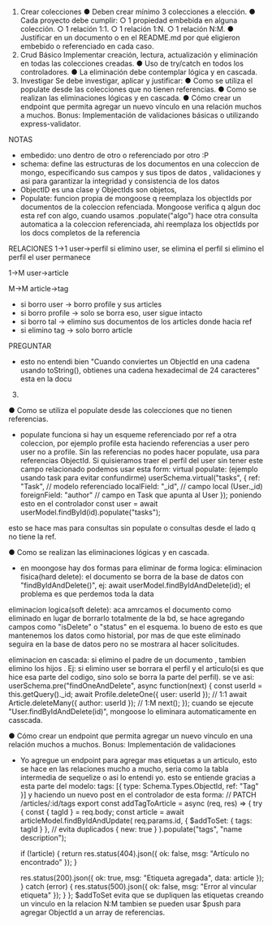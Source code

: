 1. Crear colecciones
● Deben crear mínimo 3 colecciones a elección.
● Cada proyecto debe cumplir:
○ 1 propiedad embebida en alguna colección.
○ 1 relación 1:1.
○ 1 relación 1:N.
○ 1 relación N:M.
● Justificar en un documento o en el README.md por qué eligieron embebido o
referenciado en cada caso.
2. Crud Básico
Implementar creación, lectura, actualización y eliminación en todas las colecciones
creadas.
● Uso de try/catch en todos los controladores.
● La eliminación debe contemplar lógica y en cascada.
3. Investigar
Se debe investigar, aplicar y justificar:
● Como se utiliza el populate desde las colecciones que no tienen referencias.
● Como se realizan las eliminaciones lógicas y en cascada.
● Cómo crear un endpoint que permita agregar un nuevo vínculo en una relación
muchos a muchos.
Bonus: Implementación de validaciones básicas o utilizando express-validator.

NOTAS

* embedido: uno dentro de otro o referenciado por otro :P
* schema: define las estructuras de los documentos en una coleccion de mongo, especificando sus campos y sus tipos de datos , validaciones y asi para garantizar la integridad y consistencia de los datos
* ObjectID es una clase y ObjectIds son objetos, 
* Populate: funcion propia de mongoose q reemplaza los objectIds por documentos de la coleccion refenciada. Mongoose verifica q algun doc esta ref con algo, cuando usamos .populate("algo") hace otra consulta automatica a la coleccion referenciada, ahi reemplaza los objectIds por los docs completos de la referencia


RELACIONES
1->1
user->perfil
si elimino user, se elimina el perfil
si elimino el perfil el user permanece

1->M
user->article

M->M
article->tag
* si borro user -> borro profile y sus articles
* si borro profile -> solo se borra eso, user sigue intacto
* si borro tal -> elimino sus documentos de los articles donde hacia ref
* si elimino tag -> solo borro article

PREGUNTAR
* esto no entendi bien "Cuando conviertes un ObjectId en una cadena usando toString(), obtienes una cadena hexadecimal de 24 caracteres" esta en la docu 

3. 
● Como se utiliza el populate desde las colecciones que no tienen referencias.
- populate funciona si hay un esqueme referenciado por ref a otra coleccion, por ejemplo profile esta haciendo referencias a user pero user no a profile. Sin las referencias no podes hacer populate, usa para referencias ObjectId.
Si quisieramos traer el perfil del user sin tener este campo relacionado podemos usar esta form: virtual populate:
(ejemplo usando task para evitar confundirme)
userSchema.virtual("tasks", {
  ref: "Task",          // modelo referenciado
  localField: "_id",    // campo local (User._id)
  foreignField: "author" // campo en Task que apunta al User
});
poniendo esto en el controlador
const user = await userModel.findById(id).populate("tasks");

esto se hace mas para consultas sin populate o consultas desde el lado q no tiene la ref.

● Como se realizan las eliminaciones lógicas y en cascada.
- en moongose hay dos formas para eliminar de forma logica:
eliminacion fisica(hard delete):
el documento se borra de la base de datos con "findByIdAndDelete()", ej:
await userModel.findByIdAndDelete(id);
el problema es que perdemos toda la data

eliminacion logica(soft delete):
aca amrcamos el documento como eliminado en lugar de borrarlo totalmente de la bd, se hace agregando campos como "isDelete" o "status" en el esquema. lo bueno de esto es que mantenemos los datos como historial, por mas de que este eliminado seguira en la base de datos pero no se mostrara al hacer solicitudes.

eliminacion en cascada: 
si elimino el padre de un documento , tambien elimino los hijos . Ej: si elimino user se borrara el perfil y el articulo(si es que hice esa parte del codigo, sino solo se borra la parte del perfil). 
se ve asi:
userSchema.pre("findOneAndDelete", async function(next) {
  const userId = this.getQuery()._id;
  await Profile.deleteOne({ user: userId }); // 1:1
  await Article.deleteMany({ author: userId }); // 1:M
  next();
});
cuando se ejecute "User.findByIdAndDelete(id)", mongoose lo eliminara automaticamente en casscada.

● Cómo crear un endpoint que permita agregar un nuevo vínculo en una relación
muchos a muchos.
Bonus: Implementación de validaciones 
- Yo agregue un endpoint para agregar mas etiquetas a un articulo, esto se hace en las relaciones mucho a mucho, seria como la tabla intermedia de sequelize o asi lo entendi yo.
esto se entiende gracias a esta parte del modelo:
tags: [{
  type: Schema.Types.ObjectId,
  ref: "Tag"
}]
y haciendo un nuevo post en el controlador de esta forma:
// PATCH /articles/:id/tags
export const addTagToArticle = async (req, res) => {
  try {
    const { tagId } = req.body;
    const article = await articleModel.findByIdAndUpdate(
      req.params.id,
      { $addToSet: { tags: tagId } }, // evita duplicados
      { new: true }
    ).populate("tags", "name description");

    if (!article) {
      return res.status(404).json({
        ok: false,
        msg: "Artículo no encontrado"
      });
    }

    res.status(200).json({
      ok: true,
      msg: "Etiqueta agregada",
      data: article
    });
  } catch (error) {
    res.status(500).json({
      ok: false,
      msg: "Error al vincular etiqueta"
    });
  }
};
$addToSet evita que se dupliquen las etiquetas creando un vinculo en la relacion N:M
tambien se pueden usar $push para agregar ObjectId a un array de referencias.